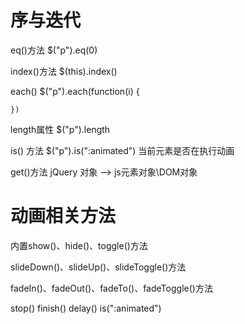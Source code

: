 # 序与迭代 #
eq()方法
	$("p").eq(0)

index()方法
	$(this).index()

each()
	$("p").each(function(i) {
		
	})

length属性
	$("p").length

is() 方法
	$("p").is(":animated")    当前元素是否在执行动画

get()方法
	jQuery 对象 --> js元素对象\DOM对象




# 动画相关方法

内置show()、hide()、toggle()方法
	

slideDown()、slideUp()、slideToggle()方法


fadeIn()、fadeOut()、fadeTo()、fadeToggle()方法


stop()
finish()
delay()
is(":animated")
